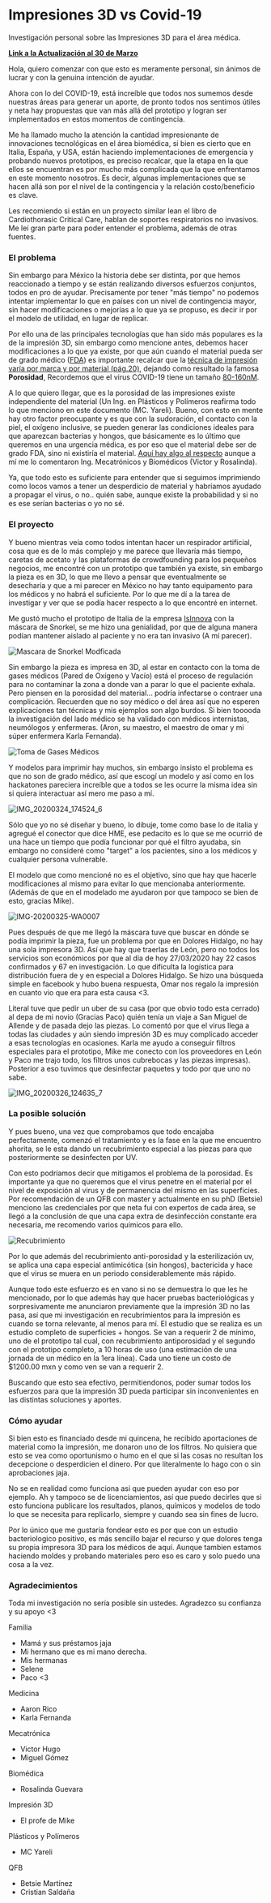 # Impresiones 3D vs Covid-19
Investigación personal sobre las Impresiones 3D para el área médica.

**[Link a la Actualización al 30 de Marzo](https://github.com/FernandaOchoa/3DvsCovid-19/blob/master/Actualizaci%C3%B3n-30-03-2020.md)**

Hola, quiero comenzar con que esto es meramente personal, sin ánimos de lucrar y con la genuina intención de ayudar.

Ahora con lo del COVID-19, está increíble que todos nos sumemos desde nuestras áreas para generar un aporte, de pronto todos nos sentimos útiles y neta hay propuestas que van más allá del prototipo y logran ser implementados en estos momentos de contingencia.

Me ha llamado mucho la atención la cantidad impresionante de innovaciones tecnológicas en el área biomédica, si bien es cierto que en Italia, España, y USA, están haciendo implementaciones de emergencia y probando nuevos prototipos, es preciso recalcar, que la etapa en la que ellos se encuentran es por mucho más complicada que la que enfrentamos en este momento nosotros. Es decir, algunas implementaciones que se hacen allá son por el nivel de la contingencia y la relación costo/beneficio es clave. 

Les recomiendo si están en un proyecto similar lean el libro de Cardiothorasic Critical Care, hablan de soportes respiratorios no invasivos. Me leí gran parte para poder entender el problema, además de otras fuentes.

### El problema

Sin embargo para México la historia debe ser distinta, por que hemos reaccionado a tiempo y se están realizando diversos esfuerzos conjuntos, todos en pro de ayudar. Precisamente por tener "más tiempo" no podemos intentar implementar lo que en países con un nivel de contingencia mayor, sin hacer modificaciones o mejorías a lo que ya se propuso, es decir ir por el modelo de utilidad, en lugar de replicar.

Por ello una de las principales tecnologías que han sido más populares es la de la impresión 3D, sin embargo como mencione antes, debemos hacer modificaciones a lo que ya existe, por que aún cuando el material pueda ser de grado médico ([FDA](https://www.fda.gov/)) es importante recalcar que la [técnica de impresión varía por marca y por material (pág.20)](https://repository.usta.edu.co/bitstream/handle/11634/474/elaboracion%20y%20caracterizacion%20componentes%20plasticos%20porosos%20mediante%20impresion%203d%20para%20aplicaciones%20de%20regeneracion%20osea.pdf?sequence=1&isAllowed=y), dejando como resultado la famosa **Porosidad**, Recordemos que el virus COVID-19 tiene un tamaño [80-160nM](https://www.ejmo.org/pdf/2019%20Novel%20Coronavirus%20COVID19%20Outbreak%20A%20Review%20of%20the%20Current%20Literature-12220.pdf). 

A lo que quiero llegar, que es la porosidad de las impresiones existe independiente del material (Un Ing. en Plásticos y Polímeros reafirma todo lo que menciono en este documento (MC. Yareli). Bueno, con esto en mente hay otro factor preocupante y es que con la sudoración, el contacto con la piel, el oxígeno inclusive, se pueden generar las condiciones ideales para que aparezcan bacterias y hongos, que básicamente es lo último que queremos en una urgencia médica, es por eso que el material debe ser de grado FDA, sino ni existiría el material. [Aquí hay algo al respecto](https://cults3d.com/es/blog/articles/10-cosas-que-debe-saber-impresion-3d-seguridad-alimentaria) aunque a mí me lo comentaron Ing. Mecatrónicos y Biomédicos (Victor y Rosalinda).

Ya, que todo esto es suficiente para entender que si seguimos imprimiendo como locos vamos a tener un desperdicio de material y habríamos ayudado a propagar el virus, o no.. quién sabe, aunque existe la probabilidad y si no es ese serían bacterias o yo no sé.

### El proyecto

Y bueno mientras veía como todos intentan hacer un respirador artificial, cosa que es de lo más complejo y me parece que llevaría más tiempo, caretas de acetato y las plataformas de crowdfounding para los pequeños negocios, me encontré con un prototipo que también ya existe, sin embargo la pieza es en 3D, lo que me llevo a pensar que eventualmente se desecharía y que a mi parecer en México no hay tanto equipamento para los médicos y no habrá el suficiente. Por lo que me dí a la tarea de investigar y ver que se podía hacer respecto a lo que encontré en internet.

Me gustó mucho el prototipo de Italia de la empresa [IsInnova](https://www.isinnova.it/easy-covid19-eng/) con la máscara de Snorkel, se me hizo una genialidad, por que de alguna manera podían mantener aislado al paciente y no era tan invasivo (A mí parecer).

![Mascara de Snorkel Modficada](https://www.isinnova.it/wp-content/uploads/2020/03/DSC3147-scaled.jpg)

Sin embargo la pieza es impresa en 3D, al estar en contacto con la toma de gases médicos (Pared de Oxígeno y Vacío) está el proceso de regulación para no contaminar la zona a donde van a parar lo que el paciente exhala. Pero piensen en la porosidad del material... podría infectarse o contraer una complicación. Recuerden que no soy médico o del área así que no esperen explicaciones tan técnicas y mis ejemplos son algo burdos. Si bien tooooda la investigación del lado médico se ha validado con médicos internistas, neumólogos y enfermeras. (Aron, su maestro, el maestro de omar y mi súper enfermera Karla Fernanda).

![Toma de Gases Médicos](http://www.diarioformosa.net/notix/multimedia/imagenes/fotos/2019-08-01/402570.jpg_crop.jpg)

Y modelos para imprimir hay muchos, sin embargo insisto el problema es que no son de grado médico, así que escogí un modelo y así como en los hackatones pareciera increíble que a todos se les ocurre la misma idea sin si quiera interactuar así mero me paso a mí.

![IMG_20200324_174524_6](https://user-images.githubusercontent.com/9124597/77814440-be564c80-7076-11ea-89a9-267509ea16d3.jpg)

Sólo que yo no sé diseñar y bueno, lo dibuje, tome como base lo de italia y agregué el conector que dice HME, ese pedacito es lo que se me ocurrió de una hace un tiempo que podía funcionar por qué el filtro ayudaba, sin embargo no consideré como "target" a los pacientes, sino a los médicos y cualquier persona vulnerable. 

El modelo que como mencioné no es el objetivo, sino que hay que hacerle modificaciones al mismo para evitar lo que mencionaba anteriormente. (Además de que en el modelado me ayudaron por que tampoco se bien de esto, gracias Mike).

![IMG-20200325-WA0007](https://user-images.githubusercontent.com/9124597/77814485-2147e380-7077-11ea-9396-abb0049f3e2b.jpg)

Pues después de que me llegó la máscara tuve que buscar en dónde se podía imprimir la pieza, fue un problema por que en Dolores Hidalgo, no hay una sola impresora 3D. Así que hay que traerlas de León, pero no todos los servicios son económicos por que al día de hoy 27/03/2020 hay 22 casos confirmados y 67 en investigación. Lo que dificulta la logística para distribución fuera de y en especial a Dolores Hidalgo. Se hizo una búsqueda simple en facebook y hubo buena respuesta, Omar nos regalo la impresión en cuanto vio que era para esta causa <3. 

Literal tuve que pedir un uber de su casa (por que obvio todo esta cerrado) al depa de mi novio (Gracias Paco) quién tenía un viaje a San Miguel de Allende y de pasada dejo las piezas. Lo comentó por que el virus llega a todas las ciudades y aún siendo impresión 3D es muy complicado acceder a esas tecnologías en ocasiones. Karla me ayudo a conseguir filtros especiales para el prototipo, Mike me conecto con los proveedores en León y Paco me trajo todo, los filtros unos cubrebocas y las piezas impresas). Posterior a eso tuvimos que desinfectar paquetes y todo por que uno no sabe.

![IMG_20200326_124635_7](https://user-images.githubusercontent.com/9124597/77814663-da5aed80-7078-11ea-8990-0230da617708.jpg)

### La posible solución

Y pues bueno, una vez que comprobamos que todo encajaba perfectamente, comenzó el tratamiento y es la fase en la que me encuentro ahorita, se le esta dando un recubrimiento especial a las piezas para que posteriormente se desinfecten por UV.

Con esto podríamos decir que mitigamos el problema de la porosidad. Es importante ya que no queremos que el virus penetre en el material por el nivel de exposición al virus y de permanencia del mismo en las superficies. Por recomendación de un QFB con master y actualmente en su phD (Betsie) menciono las credenciales por que neta fui con expertos de cada área, se llegó a la conclusión de que una capa extra de desinfección constante era necesaria, me recomendo varios químicos para ello.

![Recubrimiento](https://media.giphy.com/media/h1tvO9POLaoSX4fLZi/giphy.gif)

Por lo que además del recubrimiento anti-porosidad y la esterilización uv, se aplica una capa especial antimicótica (sin hongos), bactericida y hace que el virus se muera en un periodo considerablemente más rápido.

Aunque todo este esfuerzo es en vano si no se demuestra lo que les he mencionado, por lo que además hay que hacer pruebas bacteriológicas y sorpresivamente me anunciaron previamente que la impresión 3D no las pasa, así que mi investigación en recubrimientos para la impresión es cuando se torna relevante, al menos para mí. El estudio que se realiza es un estudio completo de superficies + hongos. Se van a requerir 2 de mínimo, uno de el prototipo tal cual, con recubrimiento antiporosidad y el segundo con el prototipo completo, a 10 horas de uso (una estimación de una jornada de un médico en la 1era línea). Cada uno tiene un costo de $1200.00 mxn y como ven se van a requerir 2.

Buscando que esto sea efectivo, permitiendonos, poder sumar todos los esfuerzos para que la impresión 3D pueda participar sin inconvenientes en las distintas soluciones y aportes. 

### Cómo ayudar 

Si bien esto es financiado desde mi quincena, he recibido aportaciones de material como la impresión, me donaron uno de los filtros. 
No quisiera que esto se vea como oportunismo o humo en el que si las cosas no resultan los decepcione o desperdicien el dinero. Por que literalmente lo hago con o sin aprobaciones jaja. 

No se en realidad como funciona asi que pueden ayudar con eso por ejemplo. 
Ah y tampoco se de licenciamientos, así que puedo decirles que si esto funciona publicare los resultados, planos, químicos y modelos de todo lo que se necesita para replicarlo, siempre y cuando sea sin fines de lucro.

Por lo único que me gustaría fondear esto es por que con un estudio bacteriologico positivo, es más sencillo bajar el recurso y que dolores tenga su propia impresora 3D para los médicos de aquí. Aunque tambien estamos haciendo moldes y probando materiales pero eso es caro y solo puedo una cosa a la vez.

### Agradecimientos

Toda mi investigación no sería posible sin ustedes. Agradezco su confianza y su apoyo <3

Familia
* Mamá y sus préstamos jaja
* Mi hermano que es mi mano derecha.
* Mis hermanas 
* Selene
* Paco <3

Medicina
* Aaron Rico
* Karla Fernanda

Mecatrónica
* Victor Hugo
* Miguel Gómez

Biomédica
* Rosalinda Guevara

Impresión 3D
* El profe de Mike

Plásticos y Polímeros
* MC Yareli

QFB
* Betsie Martínez
* Cristian Saldaña
